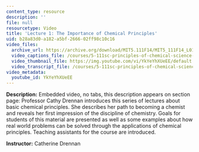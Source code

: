 ```yaml
---
content_type: resource
description: ''
file: null
resourcetype: Video
title: 'Lecture 1: The Importance of Chemical Principles'
uid: b28a83d0-a182-a5bf-2666-02ff98c10c16
video_files:
  archive_url: https://archive.org/download/MIT5.111F14/MIT5_111F14_L01_300k.mp4
  video_captions_file: /courses/5-111sc-principles-of-chemical-science-fall-2014/53806302a09d5654b2be51beb4b8dbe4_YkYeYhXUeEE.vtt
  video_thumbnail_file: https://img.youtube.com/vi/YkYeYhXUeEE/default.jpg
  video_transcript_file: /courses/5-111sc-principles-of-chemical-science-fall-2014/17f6f94e131363b64896634f206b4d02_YkYeYhXUeEE.pdf
video_metadata:
  youtube_id: YkYeYhXUeEE
---
```


**Description:** Embedded video, no tabs, this description appears on section page: Professor Cathy Drennan introduces this series of lectures about basic chemical principles. She describes her path to becoming a chemist and reveals her first impression of the discipline of chemistry. Goals for students of this material are presented as well as some examples about how real world problems can be solved through the applications of chemical principles. Teaching assistants for the course are introduced.

**Instructor:** Catherine Drennan